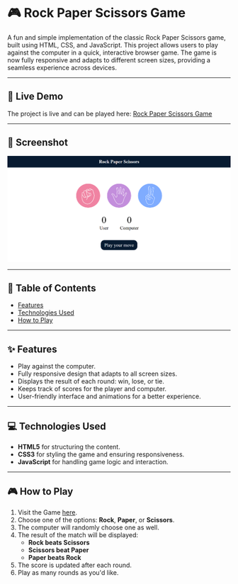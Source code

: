 # 🎮 Rock Paper Scissors Game

A fun and simple implementation of the classic Rock Paper Scissors game, built using HTML, CSS, and JavaScript. This project allows users to play against the computer in a quick, interactive browser game. The game is now fully responsive and adapts to different screen sizes, providing a seamless experience across devices.

---

## 🌟 Live Demo

The project is live and can be played here: [Rock Paper Scissors Game](https://tonystark-19.github.io/Rock-paper-scissors/)

---

## 📸 Screenshot

![Screenshot of Rock Paper Scissors Game](./images/image.png)

---

## 📖 Table of Contents

- [Features](#features)
- [Technologies Used](#technologies-used)
- [How to Play](#how-to-play)

---

## ✨ Features

- Play against the computer.
- Fully responsive design that adapts to all screen sizes.
- Displays the result of each round: win, lose, or tie.
- Keeps track of scores for the player and computer.
- User-friendly interface and animations for a better experience.

---

## 💻 Technologies Used

- **HTML5** for structuring the content.
- **CSS3** for styling the game and ensuring responsiveness.
- **JavaScript** for handling game logic and interaction.

---

## 🎮 How to Play

1. Visit the Game [here](https://tonystark-19.github.io/Rock-paper-scissors/).
2. Choose one of the options: **Rock**, **Paper**, or **Scissors**.
3. The computer will randomly choose one as well.
4. The result of the match will be displayed:
   - **Rock beats Scissors**  
   - **Scissors beat Paper**  
   - **Paper beats Rock**
5. The score is updated after each round.
6. Play as many rounds as you'd like.
